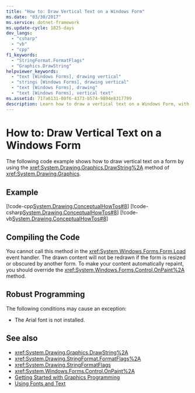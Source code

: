 ```yaml
---
title: "How to: Draw Vertical Text on a Windows Form"
ms.date: "03/30/2017"
ms.service: dotnet-framework
ms.update-cycle: 1825-days
dev_langs:
  - "csharp"
  - "vb"
  - "cpp"
f1_keywords:
  - "StringFormat.FormatFlags"
  - "Graphics.DrawString"
helpviewer_keywords:
  - "text [Windows Forms], drawing vertical"
  - "strings [Windows Forms], drawing vertical"
  - "text [Windows Forms], drawing"
  - "text [Windows Forms], vertical text"
ms.assetid: 717a6131-00f6-4373-b574-9894e8317799
description: Learn how to draw a vertical text on a Windows Form, with the supplied code example, by using the DrawString method of Graphics.
---
```

# How to: Draw Vertical Text on a Windows Form

The following code example shows how to draw vertical text on a form by using the <xref:System.Drawing.Graphics.DrawString%2A> method of <xref:System.Drawing.Graphics>.

## Example

[!code-cpp[System.Drawing.ConceptualHowTos#8](~/samples/snippets/cpp/VS_Snippets_Winforms/System.Drawing.ConceptualHowTos/cpp/form1.cpp#8)]
[!code-csharp[System.Drawing.ConceptualHowTos#8](~/samples/snippets/csharp/VS_Snippets_Winforms/System.Drawing.ConceptualHowTos/CS/form1.cs#8)]
[!code-vb[System.Drawing.ConceptualHowTos#8](~/samples/snippets/visualbasic/VS_Snippets_Winforms/System.Drawing.ConceptualHowTos/VB/form1.vb#8)]

## Compiling the Code

You cannot call this method in the <xref:System.Windows.Forms.Form.Load> event handler. The drawn content will not be redrawn if the form is resized or obscured by another form. To make your content automatically repaint, you should override the <xref:System.Windows.Forms.Control.OnPaint%2A> method.

## Robust Programming

The following conditions may cause an exception:

- The Arial font is not installed.

## See also

- <xref:System.Drawing.Graphics.DrawString%2A>
- <xref:System.Drawing.StringFormat.FormatFlags%2A>
- <xref:System.Drawing.StringFormatFlags>
- <xref:System.Windows.Forms.Control.OnPaint%2A>
- [Getting Started with Graphics Programming](getting-started-with-graphics-programming.md)
- [Using Fonts and Text](using-fonts-and-text.md)
